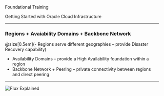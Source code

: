 
Foundational Training

Getting Started with Oracle Cloud Infrastructure


---

### Regions + Avaiability Domains + Backbone Network 

@size[0.5em](- Regions serve different geographies – provide Disaster Recovery capability)
- Availability Domains – provide a High Availability foundation within a region
- Backbone Network + Peering – private connectivity between regions and direct peering


---

![Flux Explained](https://facebook.github.io/flux/img/flux-simple-f8-diagram-explained-1300w.png)
